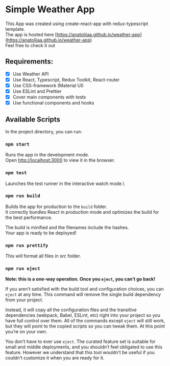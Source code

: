 # Simple Weather App

This App was created using create-react-app with redux-typescript template. \
The app is hosted here [https://anatoliiaa.github.io/weather-app] (https://anatoliiaa.github.io/weather-app) \
Feel free to check it out

## Requirements:

- [x] Use Weather API
- [x] Use React, Typescript, Redux Toolkit, React-router
- [x] Use CSS-framework (Material UI)
- [x] Use ESLint and Prettier
- [x] Cover main components with tests
- [x] Use functional components and hooks

## Available Scripts

In the project directory, you can run:

### `npm start`

Runs the app in the development mode.\
Open [http://localhost:3000](http://localhost:3000) to view it in the browser.

### `npm test`

Launches the test runner in the interactive watch mode.\

### `npm run build`

Builds the app for production to the `build` folder.\
It correctly bundles React in production mode and optimizes the build for the best performance.

The build is minified and the filenames include the hashes.\
Your app is ready to be deployed!

### `npm run prettify`

This will format all files in src folder.

### `npm run eject`

**Note: this is a one-way operation. Once you `eject`, you can’t go back!**

If you aren’t satisfied with the build tool and configuration choices, you can `eject` at any time. This command will remove the single build dependency from your project.

Instead, it will copy all the configuration files and the transitive dependencies (webpack, Babel, ESLint, etc) right into your project so you have full control over them. All of the commands except `eject` will still work, but they will point to the copied scripts so you can tweak them. At this point you’re on your own.

You don’t have to ever use `eject`. The curated feature set is suitable for small and middle deployments, and you shouldn’t feel obligated to use this feature. However we understand that this tool wouldn’t be useful if you couldn’t customize it when you are ready for it.
